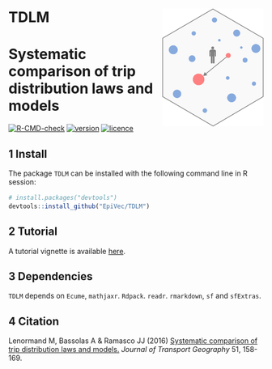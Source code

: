 # __TDLM__ <img src="man/figures/logo.png" align="right" alt="" width="200" />

# Systematic comparison of trip distribution laws and models 

<!-- badges: start -->
[![R-CMD-check](https://github.com/EpiVec/TDLM/workflows/R-CMD-check/badge.svg)](https://github.com/EpiVec/TDLM/actions) 
[![version](https://img.shields.io/github/v/release/EpiVec/TDLM?label=version&style=flat&logo=github)](https://github.com/EpiVec/TDLM) 
[![licence](https://img.shields.io/badge/Licence-GPL--3-blue.svg)](https://www.r-project.org/Licenses/GPL-3) 
<!-- badges: end -->

## 1 Install

The package `TDLM` can be installed with the following command line in R session:

``` r
# install.packages("devtools")
devtools::install_github("EpiVec/TDLM")
```

## 2 Tutorial

A tutorial vignette is available [here](https://epivec.github.io/TDLM/articles/TDLM.html).

## 3 Dependencies

`TDLM` depends on `Ecume`, `mathjaxr`. `Rdpack`. `readr`. `rmarkdown`, `sf` and `sfExtras`.

## 4  Citation

Lenormand M, Bassolas A & Ramasco JJ (2016) [Systematic comparison of trip distribution laws and models.](https://www.maximelenormand.com/Publications#trippaper) *Journal of Transport Geography* 51, 158-169.

